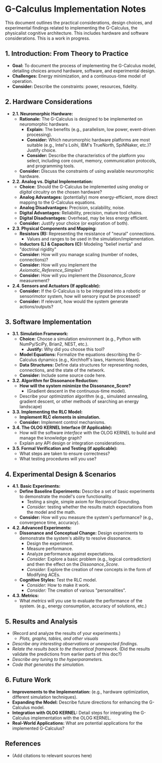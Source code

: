 # G-Calculus Implementation Notes

This document outlines the practical considerations, design choices, and experimental findings related to implementing the G-Calculus, the physicalist cognitive architecture. This includes hardware and software considerations. This is a work in progress.

## 1. Introduction: From Theory to Practice

*   **Goal:** To document the process of implementing the G-Calculus model, detailing choices around hardware, software, and experimental design.
*   **Challenges:** Energy minimization, and a continuous-time model of operation.
*   **Consider:** Describe the constraints: power, resources, fidelity.

## 2. Hardware Considerations

*   **2.1. Neuromorphic Hardware:**
    *   **Rationale:** The G-Calculus is designed to be implemented on neuromorphic hardware.
        *   **Explain:** The benefits (e.g., parallelism, low power, event-driven processing).
        *   **Consider:**  Which neuromorphic hardware platforms are most suitable (e.g., Intel's Loihi, IBM's TrueNorth, SpiNNaker, etc.)? Justify choice.
        *   **Consider:** Describe the characteristics of the platform you select, including core count, memory, communication protocols, and programming tools.
    *   **Consider:** Discuss the constraints of using available neuromorphic hardware.
*   **2.2. Analog vs. Digital Implementation:**
    *   **Choice:** Should the G-Calculus be implemented using *analog* or *digital* circuitry on the chosen hardware?
    *   **Analog Advantages:** (potentially) more energy-efficient, more direct mapping to the G-Calculus equations.
    *   **Analog Disadvantages:** Precision, scalability, noise.
    *   **Digital Advantages:** Reliability, precision, mature tool chains.
    *   **Digital Disadvantages:** Overhead, may be less energy efficient.
    *   **Consider:** Justify your choice (or exploration of both).
*   **2.3. Physical Components and Mapping:**
    *   **Resistors (R):** Representing the resistance of "neural" connections.
        *   Values and ranges to be used in the simulation/implementation.
    *   **Inductors (L) & Capacitors (C):** Modeling "belief inertia" and "doctrinal rigidity"
    *   **Consider:** How will you manage scaling (number of nodes, connections)?
    *   **Consider:**  How will you implement the *Axiomatic\_Reference\_Simplex*?
    *   **Consider:** How will you implement the *Dissonance\_Score* measurement?
*   **2.4. Sensors and Actuators (If applicable):**
    *   **Consider:** If the G-Calculus is to be integrated into a robotic or sensorimotor system, how will sensory input be processed?
    *   **Consider:** If relevant, how would the system generate actions/outputs?

## 3. Software Implementation

*   **3.1. Simulation Framework:**
    *   **Choice:** Choose a simulation environment (e.g., Python with NumPy/SciPy, Brian2, NEST, etc.).
        *   **Justify:**  Why did you choose this tool?
    *   **Model Equations:** Formalize the equations describing the G-Calculus dynamics (e.g., Kirchhoff's laws, Harmonic Mean).
    *   **Data Structures:** Define data structures for representing nodes, connections, and the state of the network.
    *   **Consider:** Include some source code here.
*   **3.2.  Algorithm for Dissonance Reduction:**
    *   **How will the system minimize the Dissonance\_Score?**
        *   (Gradient descent in the continuous-time model).
    *   Describe your *optimization* algorithm (e.g., simulated annealing, gradient descent, or other methods of searching an energy landscape)
*   **3.3. Implementing the RLC Model:**
    *   **Implement RLC elements in simulation.**
    *   **Consider:** Implement control mechanisms.
*   **3.4.  The OLOG KERNEL Interface (If Applicable):**
    *   How will the software *interface* with the OLOG KERNEL to build and manage the knowledge graph?
    *   Explain any API design or integration considerations.
*   **3.5. Formal Verification and Testing (if applicable):**
    *   What steps are taken to ensure correctness?
    *   What testing procedures will you use?

## 4.  Experimental Design & Scenarios

*   **4.1. Basic Experiments:**
    *   **Define Baseline Experiments:** Describe a set of basic experiments to demonstrate the model's core functionality.
        *   Testing a single, simple axiom for Reciprocal Grounding.
        *   *Consider:* testing whether the results match expectations from the model and the math.
    *   **Consider:** How will you measure the system's performance? (e.g., convergence time, accuracy).
*   **4.2.  Advanced Experiments:**
    *   **Dissonance and Conceptual Change:** Design experiments to demonstrate the system's ability to resolve dissonance.
        *   Design the experiment.
        *   Measure performance.
        *   Analyze performance against expectations.
        *   *Consider:* Explore a basic problem (e.g., logical contradiction) and then the effect on the *Dissonance\_Score*.
        *   *Consider:* Explore the creation of new concepts in the form of Modifying ACEs.
    *   **Cognitive Styles:** Test the RLC model.
        *   *Consider:* How to make it work.
        *   *Consider:* The creation of various "personalities".
*   **4.3. Metrics:**
    *   What *metrics* will you use to evaluate the performance of the system. (e.g., energy consumption, accuracy of solutions, etc.)

## 5. Results and Analysis

*   (Record and analyze the results of your experiments.)
    *   *Plots, graphs, tables, and other visuals*
*   *Describe any interesting observations or unexpected findings.*
*   *Relate the results back to the theoretical framework*. (Did the results validate the predictions from earlier parts of this doc?)
*   *Describe any tuning to the hyperparameters.*
*   *Code that generates the simulation.*

## 6. Future Work

*   **Improvements to the Implementation:** (e.g., hardware optimization, different simulation techniques).
*   **Expanding the Model:**  Describe future directions for enhancing the G-Calculus model.
*   **Integration with OLOG KERNEL:** Detail steps for integrating the G-Calculus implementation with the OLOG KERNEL.
*   **Real-World Applications:** What are potential applications for the implemented G-Calculus?

## References

*   (Add citations to relevant sources here)
